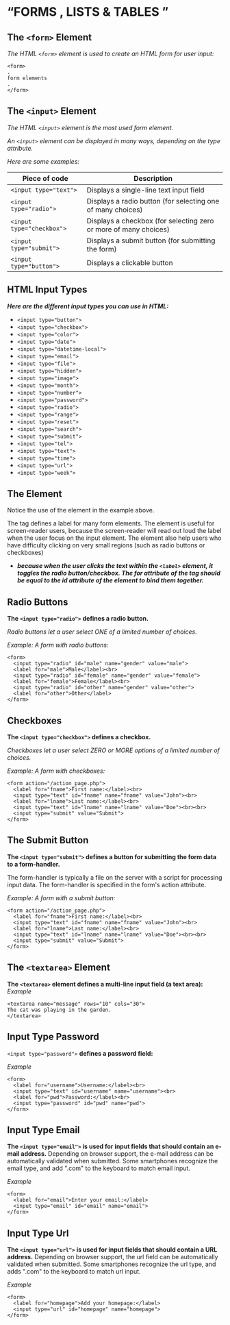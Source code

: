 # “FORMS , LISTS & TABLES ”

## The `<form>` Element
*The HTML `<form>` element is used to create an HTML form for user input:*

```
<form>
.
form elements
.
</form>
```

## The `<input>` Element
*The HTML `<input>` element is the most used form element.*

*An `<input>` element can be displayed in many ways, depending on the type attribute.*

*Here are some examples:*

| Piece of code     | Description |
| ----------- | ----------- |
|  `<input type="text">`| Displays a single-line text input field|
|  `<input type="radio">` | Displays a radio button (for selecting one of many choices)  |
|  `<input type="checkbox">`| Displays a checkbox (for selecting zero or more of many choices)|
|`<input type="submit">`|Displays a submit button (for submitting the form)|
|`<input type="button">`|Displays a clickable button|

## HTML Input Types
***Here are the different input types you can use in HTML:***

* `<input type="button">`
* `<input type="checkbox">`
* `<input type="color">`
* `<input type="date">`
* `<input type="datetime-local">`
* `<input type="email">`
* `<input type="file">`
* `<input type="hidden">`
* `<input type="image">`
* `<input type="month">`
* `<input type="number">`
* `<input type="password">`
* `<input type="radio">`
* `<input type="range">`
* `<input type="reset">`
* `<input type="search">`
* `<input type="submit">`
* `<input type="tel">`
* `<input type="text">`
* `<input type="time">`
* `<input type="url">`
* `<input type="week">`

## The <label> Element

Notice the use of the element in the example above.

The tag defines a label for many form elements. The element is useful for screen-reader users, because the screen-reader will read out loud the label when the user focus on the input element. The element also help users who have difficulty clicking on very small regions (such as radio buttons or checkboxes)

*  ***because when the user clicks the text within the `<label>` element, it toggles the radio button/checkbox. The for attribute of the tag should be equal to the id attribute of the element to bind them together.***

## Radio Buttons
**The `<input type="radio">` defines a radio button.**

*Radio buttons let a user select ONE of a limited number of choices.*

*Example: A form with radio buttons:*

```
<form>
  <input type="radio" id="male" name="gender" value="male">
  <label for="male">Male</label><br>
  <input type="radio" id="female" name="gender" value="female">
  <label for="female">Female</label><br>
  <input type="radio" id="other" name="gender" value="other">
  <label for="other">Other</label>
</form>
```

## Checkboxes
**The `<input type="checkbox">` defines a checkbox.**

*Checkboxes let a user select ZERO or MORE options of a limited number of choices.*

*Example: A form with checkboxes:*

```
<form action="/action_page.php">
  <label for="fname">First name:</label><br>
  <input type="text" id="fname" name="fname" value="John"><br>
  <label for="lname">Last name:</label><br>
  <input type="text" id="lname" name="lname" value="Doe"><br><br>
  <input type="submit" value="Submit">
</form>
```

## The Submit Button

**The `<input type="submit">` defines a button for submitting the form data to a form-handler.**

The form-handler is typically a file on the server with a script for processing input data. The form-handler is specified in the form's action attribute.

*Example: A form with a submit button:*

```
<form action="/action_page.php">
  <label for="fname">First name:</label><br>
  <input type="text" id="fname" name="fname" value="John"><br>
  <label for="lname">Last name:</label><br>
  <input type="text" id="lname" name="lname" value="Doe"><br><br>
  <input type="submit" value="Submit">
</form>
```

## The `<textarea>` Element 
**The  `<textarea>` element defines a multi-line input field (a text area):**
*Example*

```
<textarea name="message" rows="10" cols="30">
The cat was playing in the garden.
</textarea>
```

## Input Type Password
`<input type="password">` **defines a password field:**

*Example*

```
<form>
  <label for="username">Username:</label><br>
  <input type="text" id="username" name="username"><br>
  <label for="pwd">Password:</label><br>
  <input type="password" id="pwd" name="pwd">
</form>
```

## Input Type Email
**The `<input type="email">` is used for input fields that should contain an e-mail address.**
Depending on browser support, the e-mail address can be automatically validated when submitted. Some smartphones recognize the email type, and add ".com" to the keyboard to match email input.

*Example*

```
<form>
  <label for="email">Enter your email:</label>
  <input type="email" id="email" name="email">
</form>
```

## Input Type Url
**The `<input type="url">` is used for input fields that should contain a URL address.**
Depending on browser support, the url field can be automatically validated when submitted. Some smartphones recognize the url type, and adds ".com" to the keyboard to match url input.

*Example*

```
<form>
  <label for="homepage">Add your homepage:</label>
  <input type="url" id="homepage" name="homepage">
</form>
```

